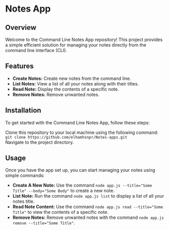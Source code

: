 # Notes App

## Overview
Welcome to the Command Line Notes App repository! This project provides a simple efficient solution for managing your notes directly from the command line interface (CLI). 

## Features
* __Create Notes:__ Create new notes from the command line.<br>
* __List Notes:__ View a list of all your notes along with their titles.<br>
* __Read Note:__ Display the contents of a specific note.<br>
* __Remove Notes:__ Remove unwanted notes.<br>

## Installation
To get started with the Command Line Notes App, follow these steps:

Clone this repository to your local machine using the following command:<br>
`git clone https://github.com/elhamhsnpr/Notes-apps.git`<br>
Navigate to the project directory.

## Usage
Once you have the app set up, you can start managing your notes using simple commands:

* __Create A New Note:__ Use the command `node app.js --title="Some Title" --body="Some Body"` to create a new note.<br>
* __List Note:__ Run the command `node app.js list` to display a list of all your notes title.<br>
* __Read Note Content:__ Use the command `node app.js read --title="Some Title"` to view the contents of a specific note.<br>
* __Remove Notes:__ Remove unwanted notes with the command `node app.js remove --title="Some Title"`.<br>
